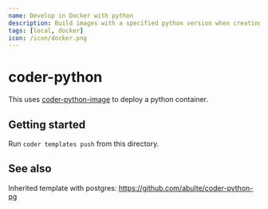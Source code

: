 ```yaml
---
name: Develop in Docker with python
description: Build images with a specified python version when creating a workspace
tags: [local, docker]
icon: /icon/docker.png
---
```


# coder-python

This uses [coder-python-image](https://github.com/abulte/coder-python-image) to deploy a python container.

## Getting started

Run `coder templates push` from this directory.

## See also

Inherited template with postgres: https://github.com/abulte/coder-python-pg

